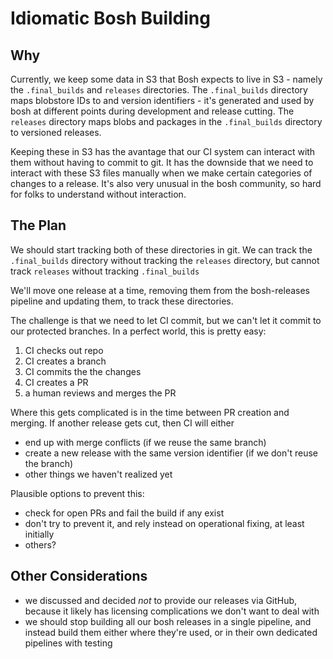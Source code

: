 # Idiomatic Bosh Building

## Why

Currently, we keep some data in S3 that Bosh expects to live in S3 - namely the `.final_builds` and 
`releases` directories. The `.final_builds` directory maps blobstore IDs to and version identifiers -
it's generated and used by bosh at different points during development and release cutting. The 
`releases` directory maps blobs and packages in the `.final_builds` directory to versioned releases.

Keeping these in S3 has the avantage that our CI system can interact with them without having to commit
to git. It has the downside that we need to interact with these S3 files manually when we make certain 
categories of changes to a release. It's also very unusual in the bosh community, so hard for folks to
understand without interaction.

## The Plan

We should start tracking both of these directories in git. We can track the `.final_builds` directory
without tracking the `releases` directory, but cannot track `releases` without tracking `.final_builds`

We'll move one release at a time, removing them from the bosh-releases pipeline and updating them, 
to track these directories.

The challenge is that we need to let CI commit, but we can't let it commit to our protected
branches. In a perfect world, this is pretty easy:

1. CI checks out repo
2. CI creates a branch
3. CI commits the the changes
4. CI creates a PR 
5. a human reviews and merges the PR

Where this gets complicated is in the time between PR creation and merging.
If another release gets cut, then CI will either 
- end up with merge conflicts (if we reuse the same branch) 
- create a new release with the same version identifier (if we don't reuse the branch)
- other things we haven't realized yet

Plausible options to prevent this:
- check for open PRs and fail the build if any exist
- don't try to prevent it, and rely instead on operational fixing, at least initially
- others?


## Other Considerations

- we discussed and decided _not_ to provide our releases via GitHub, because it likely has
  licensing complications we don't want to deal with
- we should stop building all our bosh releases in a single pipeline, and instead build them
  either where they're used, or in their own dedicated pipelines with testing
